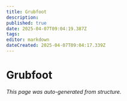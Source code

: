 ```yaml
---
title: Grubfoot
description: 
published: true
date: 2025-04-07T09:04:19.387Z
tags: 
editor: markdown
dateCreated: 2025-04-07T09:04:17.339Z
---
```


# Grubfoot

*This page was auto-generated from structure.*